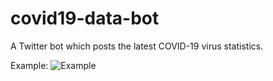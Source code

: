 # covid19-data-bot
A Twitter bot which posts the latest COVID-19 virus statistics. 

Example:
![Example](https://user-images.githubusercontent.com/33767581/108703014-09235300-74d8-11eb-9eea-cbd4477e7103.png)
